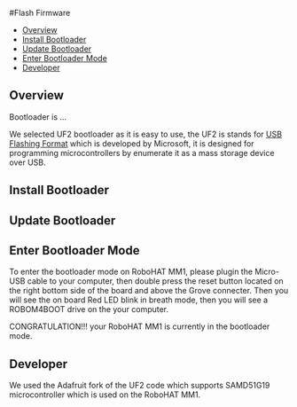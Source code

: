 #Flash Firmware

* [Overview](#overview)
* [Install Bootloader](#install-bootloader)
* [Update Bootloader](#update-bootloader)
* [Enter Bootloader Mode](#enter-bootloader-mode)
* [Developer](#developer)

## Overview

Bootloader is ...

We selected UF2 bootloader as it is easy to use, the UF2 is stands for [USB Flashing Format](https://github.com/Microsoft/uf2) which is developed by Microsoft, it is designed for programming microcontrollers by enumerate it as a mass storage device over USB.

## Install Bootloader

## Update Bootloader

## Enter Bootloader Mode

To enter the bootloader mode on RoboHAT MM1, please plugin the Micro-USB cable to your computer, then double press the reset button located on the right bottom side of the board and above the Grove connecter.
Then you will see the on board Red LED blink in breath mode, then you will see a ROBOM4BOOT drive on the your computer.

CONGRATULATION!!! your RoboHAT MM1 is currently in the bootloader mode.

## Developer

We used the Adafruit fork of the UF2 code which supports SAMD51G19 microcontroller which is used on the RoboHAT MM1.
